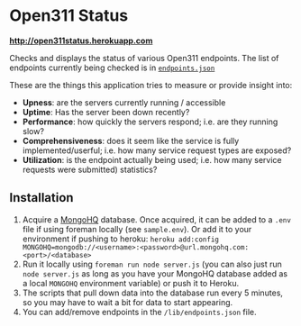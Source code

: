 Open311 Status
==============

**http://open311status.herokuapp.com**

Checks and displays the status of various Open311 endpoints. The list of endpoints currently being checked is in [`endpoints.json`](https://github.com/codeforamerica/open311status/blob/master/lib/endpoints.json)

These are the things this application tries to measure or provide insight into:

- **Upness**: are the servers currently running / accessible
- **Uptime**: Has the server been down recently?
- **Performance**: how quickly the servers respond; i.e. are they running slow?
- **Comprehensiveness**: does it seem like the service is fully implemented/userful; i.e. how many service request types are exposed?
- **Utilization**: is the endpoint actually being used; i.e. how many service requests were submitted) statistics?

Installation
------------

1. Acquire a [MongoHQ](http://mongohq.com) database. Once acquired, it can be added to a `.env` file if using foreman locally (see `sample.env`). Or add it to your environment if pushing to heroku: `heroku add:config MONGOHQ=mongodb://<username>:<password>@url.mongohq.com:<port>/<database>`
2. Run it locally using `foreman run node server.js` (you can also just run `node server.js` as long as you have your MongoHQ database added as a local `MONGOHQ` environment variable) or push it to Heroku.
3. The scripts that pull down data into the database run every 5 minutes, so you may have to wait a bit for data to start appearing.
4. You can add/remove endpoints in the `/lib/endpoints.json` file.
